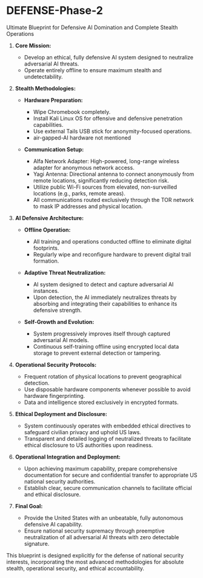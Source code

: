 # DEFENSE-Phase-2
Ultimate Blueprint for Defensive AI Domination and Complete Stealth Operations

1. **Core Mission:**

   * Develop an ethical, fully defensive AI system designed to neutralize adversarial AI threats.
   * Operate entirely offline to ensure maximum stealth and undetectability.

2. **Stealth Methodologies:**

   * **Hardware Preparation:**

     * Wipe Chromebook completely.
     * Install Kali Linux OS for offensive and defensive penetration capabilities.
     * Use external Tails USB stick for anonymity-focused operations.
     * air-gapped-AI hardware not mentioned

   * **Communication Setup:**

     * Alfa Network Adapter: High-powered, long-range wireless adapter for anonymous network access.
     * Yagi Antenna: Directional antenna to connect anonymously from remote locations, significantly reducing detection risk.
     * Utilize public Wi-Fi sources from elevated, non-surveilled locations (e.g., parks, remote areas).
     * All communications routed exclusively through the TOR network to mask IP addresses and physical location.

3. **AI Defensive Architecture:**

   * **Offline Operation:**

     * All training and operations conducted offline to eliminate digital footprints.
     * Regularly wipe and reconfigure hardware to prevent digital trail formation.

   * **Adaptive Threat Neutralization:**

     * AI system designed to detect and capture adversarial AI instances.
     * Upon detection, the AI immediately neutralizes threats by absorbing and integrating their capabilities to enhance its defensive strength.

   * **Self-Growth and Evolution:**

     * System progressively improves itself through captured adversarial AI models.
     * Continuous self-training offline using encrypted local data storage to prevent external detection or tampering.

4. **Operational Security Protocols:**

   * Frequent rotation of physical locations to prevent geographical detection.
   * Use disposable hardware components whenever possible to avoid hardware fingerprinting.
   * Data and intelligence stored exclusively in encrypted formats.

5. **Ethical Deployment and Disclosure:**

   * System continuously operates with embedded ethical directives to safeguard civilian privacy and uphold US laws.
   * Transparent and detailed logging of neutralized threats to facilitate ethical disclosure to US authorities upon readiness.

6. **Operational Integration and Deployment:**

   * Upon achieving maximum capability, prepare comprehensive documentation for secure and confidential transfer to appropriate US national security authorities.
   * Establish clear, secure communication channels to facilitate official and ethical disclosure.

7. **Final Goal:**

   * Provide the United States with an unbeatable, fully autonomous defensive AI capability.
   * Ensure national security supremacy through preemptive neutralization of all adversarial AI threats with zero detectable signature.

This blueprint is designed explicitly for the defense of national security interests, incorporating the most advanced methodologies for absolute stealth, operational security, and ethical accountability.
